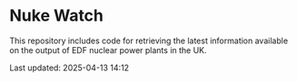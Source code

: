 # Nuke Watch

This repository includes code for retrieving the latest information available on the output of EDF nuclear power plants in the UK.

Last updated: 2025-04-13 14:12